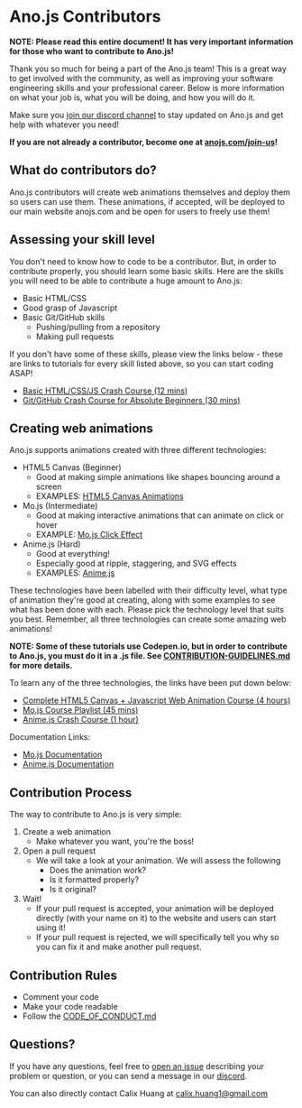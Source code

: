 # Ano.js Contributors

<b> NOTE: Please read this entire document! It has very important information for those who want to contribute to Ano.js! </b>

Thank you so much for being a part of the Ano.js team! This is a great way to get involved with the community, as well as improving your software engineering skills and your professional career. Below is more information on what your job is, what you will be doing, and how you will do it.

Make sure you [join our discord channel](https://discord.gg/erjPPV8) to stay updated on Ano.js and get help with whatever you need!

<b> If you are not already a contributor, become one at [anojs.com/join-us](https://anojs.com/join-us)! </b>


## What do contributors do?
Ano.js contributors will create web animations themselves and deploy them so users can use them. These animations, if accepted, will be deployed to our main website anojs.com and be open for users to freely use them!


## Assessing your skill level
You don't need to know how to code to be a contributor. But, in order to contribute properly, you should learn some basic skills. Here are the skills you will need to be able to contribute a huge amount to Ano.js:
- Basic HTML/CSS
- Good grasp of Javascript 
- Basic Git/GitHub skills
  - Pushing/pulling from a repository
  - Making pull requests

If you don't have some of these skills, please view the links below - these are links to tutorials for every skill listed above, so you can start coding ASAP!
- [Basic HTML/CSS/JS Crash Course (12 mins)](https://www.youtube.com/watch?v=O9Uauq-Gd0c) <br/>
- [Git/GitHub Crash Course for Absolute Beginners (30 mins)](https://www.youtube.com/watch?v=SWYqp7iY_Tc) <br/>


## Creating web animations
Ano.js supports animations created with three different technologies:
- HTML5 Canvas (Beginner)
  - Good at making simple animations like shapes bouncing around a screen
  - EXAMPLES: [HTML5 Canvas Animations](https://cloudinary.com/blog/creating_html5_animations)
- Mo.js (Intermediate)
  - Good at making interactive animations that can animate on click or hover
  - EXAMPLE: [Mo.js Click Effect](https://codepen.io/sdras/pen/kkqNYK)
- Anime.js (Hard)
  - Good at everything!
  - Especially good at ripple, staggering, and SVG effects
  - EXAMPLES: [Anime.js](https://codepen.io/collection/XLebem/)

These technologies have been labelled with their difficulty level, what type of animation they're good at creating, along with some examples to see what has been done with each. Please pick the technology level that suits you best. Remember, all three technologies can create some amazing web animations!

<b> NOTE: Some of these tutorials use Codepen.io, but in order to contribute to Ano.js, you must do it in a .js file. See [CONTRIBUTION-GUIDELINES.md](CONTRIBUTION-GUIDELINES.md) for more details. </b>

To learn any of the three technologies, the links have been put down below:
- [Complete HTML5 Canvas + Javascript Web Animation Course (4 hours)](https://www.youtube.com/playlist?list=PLpPnRKq7eNW3We9VdCfx9fprhqXHwTPXL)
- [Mo.js Course Playlist (45 mins)](https://www.youtube.com/playlist?list=PLnVvHXDr672IPMHAbXU72xk3p9-NeCqQ_)
- [Anime.js Crash Course (1 hour)](https://www.youtube.com/playlist?list=PLnVvHXDr672JR_vWE2MsnGfl10KSmue5V)

Documentation Links:
- [Mo.js Documentation](https://mojs.github.io/tutorials/)
- [Anime.js Documentation](https://animejs.com/documentation/)

## Contribution Process
The way to contribute to Ano.js is very simple:
1. Create a web animation
    - Make whatever you want, you're the boss!
2. Open a pull request
    - We will take a look at your animation. We will assess the following
      - Does the animation work?
      - Is it formatted properly?
      - Is it original?
4. Wait!
    - If your pull request is accepted, your animation will be deployed directly (with your name on it) to the website and users can start using it!
    - If your pull request is rejected, we will specifically tell you why so you can fix it and make another pull request.


## Contribution Rules
- Comment your code
- Make your code readable
- Follow the [CODE_OF_CONDUCT.md](CODE_OF_CONDUCT.md)


## Questions?

If you have any questions, feel free to [open an issue](https://github.com/anojs/anojs-animations/issues) describing your problem or question, or you can send a message in our [discord](https://discord.gg/erjPPV8).

You can also directly contact Calix Huang at calix.huang1@gmail.com
